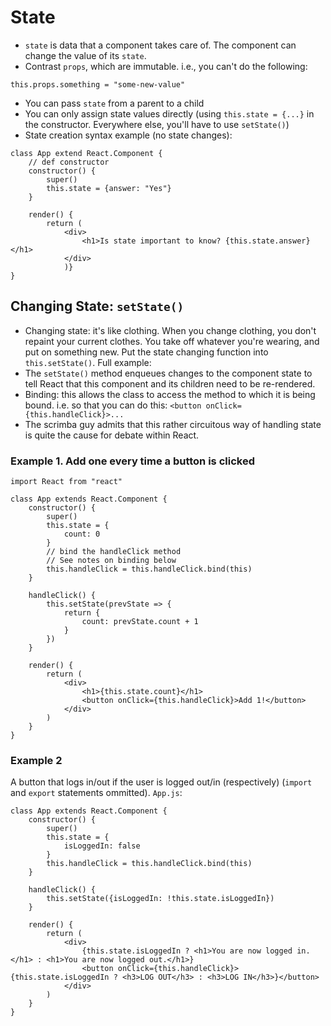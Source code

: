 # State

* `state` is data that a component takes care of. The component can change the value of its `state`.
* Contrast `props`, which are immutable. i.e., you can't do the following:

```
this.props.something = "some-new-value"
```

* You can pass `state` from a parent to a child
* You can only assign state values directly (using `this.state = {...}` in the constructor. Everywhere else, you'll have to use `setState()`)
* State creation syntax example (no state changes):

```
class App extend React.Component {
    // def constructor
    constructor() {
        super()
        this.state = {answer: "Yes"}
    }

    render() {
        return (
            <div>
                <h1>Is state important to know? {this.state.answer}</h1>
            </div>
            )}
}
```

## Changing State: `setState()`

* Changing state: it's like clothing. When you change clothing, you don't repaint your current clothes. You take off whatever you're wearing, and put on something new. Put the state changing function into `this.setState()`. Full example:
* The `setState()` method enqueues changes to the component state to tell React that this component and its children need to be re-rendered.
* Binding: this allows the class to access the method to which it is being bound. i.e. so that you can do this: `<button onClick={this.handleClick}>...`
* The scrimba guy admits that this rather circuitous way of handling state is quite the cause for debate within React.

### Example 1. Add one every time a button is clicked
```
import React from "react"

class App extends React.Component {
    constructor() {
        super()
        this.state = {
            count: 0
        }
        // bind the handleClick method
        // See notes on binding below
        this.handleClick = this.handleClick.bind(this)
    }

    handleClick() {
        this.setState(prevState => {
            return {
                count: prevState.count + 1
            }
        })
    }

    render() {
        return (
            <div>
                <h1>{this.state.count}</h1>
                <button onClick={this.handleClick}>Add 1!</button>
            </div>
        )
    }
}
```

### Example 2
A button that logs in/out if the user is logged out/in (respectively) (`import` and `export` statements ommitted). `App.js`:

```
class App extends React.Component {
    constructor() {
        super()
        this.state = {
            isLoggedIn: false
        }
        this.handleClick = this.handleClick.bind(this)
    }

    handleClick() {
        this.setState({isLoggedIn: !this.state.isLoggedIn})
    }

    render() {    
        return (
            <div>
                {this.state.isLoggedIn ? <h1>You are now logged in.</h1> : <h1>You are now logged out.</h1>}
                <button onClick={this.handleClick}>{this.state.isLoggedIn ? <h3>LOG OUT</h3> : <h3>LOG IN</h3>}</button>
            </div>
        )
    }
}
```
